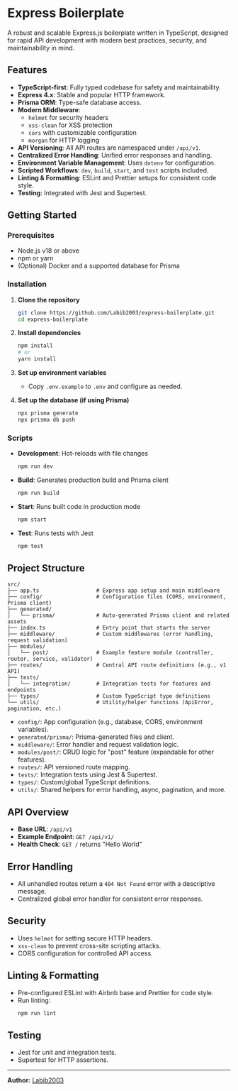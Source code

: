 # Express Boilerplate

A robust and scalable Express.js boilerplate written in TypeScript, designed for rapid API development with modern best practices, security, and maintainability in mind.

## Features

- **TypeScript-first**: Fully typed codebase for safety and maintainability.
- **Express 4.x**: Stable and popular HTTP framework.
- **Prisma ORM**: Type-safe database access.
- **Modern Middleware**:
  - `helmet` for security headers
  - `xss-clean` for XSS protection
  - `cors` with customizable configuration
  - `morgan` for HTTP logging
- **API Versioning**: All API routes are namespaced under `/api/v1`.
- **Centralized Error Handling**: Unified error responses and handling.
- **Environment Variable Management**: Uses `dotenv` for configuration.
- **Scripted Workflows**: `dev`, `build`, `start`, and `test` scripts included.
- **Linting & Formatting**: ESLint and Prettier setups for consistent code style.
- **Testing**: Integrated with Jest and Supertest.

## Getting Started

### Prerequisites

- Node.js v18 or above
- npm or yarn
- (Optional) Docker and a supported database for Prisma

### Installation

1. **Clone the repository**
   ```sh
   git clone https://github.com/Labib2003/express-boilerplate.git
   cd express-boilerplate
   ```

2. **Install dependencies**
   ```sh
   npm install
   # or
   yarn install
   ```

3. **Set up environment variables**
   - Copy `.env.example` to `.env` and configure as needed.

4. **Set up the database (if using Prisma)**
   ```sh
   npx prisma generate
   npx prisma db push
   ```

### Scripts

- **Development**: Hot-reloads with file changes
  ```sh
  npm run dev
  ```
- **Build**: Generates production build and Prisma client
  ```sh
  npm run build
  ```
- **Start**: Runs built code in production mode
  ```sh
  npm start
  ```
- **Test**: Runs tests with Jest
  ```sh
  npm test
  ```

## Project Structure

```
src/
├── app.ts                  # Express app setup and main middleware
├── config/                 # Configuration files (CORS, environment, Prisma client)
├── generated/
│   └── prisma/             # Auto-generated Prisma client and related assets
├── index.ts                # Entry point that starts the server
├── middleware/             # Custom middlewares (error handling, request validation)
├── modules/
│   └── post/               # Example feature module (controller, router, service, validator)
├── routes/                 # Central API route definitions (e.g., v1 API)
├── tests/
│   └── integration/        # Integration tests for features and endpoints
├── types/                  # Custom TypeScript type definitions
└── utils/                  # Utility/helper functions (ApiError, pagination, etc.)
```

- `config/`: App configuration (e.g., database, CORS, environment variables).
- `generated/prisma/`: Prisma-generated files and client.
- `middleware/`: Error handler and request validation logic.
- `modules/post/`: CRUD logic for "post" feature (expandable for other features).
- `routes/`: API versioned route mapping.
- `tests/`: Integration tests using Jest & Supertest.
- `types/`: Custom/global TypeScript definitions.
- `utils/`: Shared helpers for error handling, async, pagination, and more.

## API Overview

- **Base URL**: `/api/v1`
- **Example Endpoint**: `GET /api/v1/`
- **Health Check**: `GET /` returns "Hello World"

## Error Handling

- All unhandled routes return a `404 Not Found` error with a descriptive message.
- Centralized global error handler for consistent error responses.

## Security

- Uses `helmet` for setting secure HTTP headers.
- `xss-clean` to prevent cross-site scripting attacks.
- CORS configuration for controlled API access.

## Linting & Formatting

- Pre-configured ESLint with Airbnb base and Prettier for code style.
- Run linting:
  ```sh
  npm run lint
  ```

## Testing

- Jest for unit and integration tests.
- Supertest for HTTP assertions.

---

**Author:** [Labib2003](https://github.com/Labib2003)
